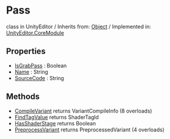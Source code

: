 # Pass
class in UnityEditor
 / Inherits from: <a href="https://docs.unity3d.com/6000.2/Documentation/ScriptReference/Object.html">Object</a> / Implemented in: <a href="https://docs.unity3d.com/6000.2/Documentation/ScriptReference/UnityEditor.CoreModule.html">UnityEditor.CoreModule</a>

## Properties
- <a href="https://docs.unity3d.com/6000.2/Documentation/ScriptReference/Pass-IsGrabPass.html">IsGrabPass</a> : Boolean
- <a href="https://docs.unity3d.com/6000.2/Documentation/ScriptReference/Pass-Name.html">Name</a> : String
- <a href="https://docs.unity3d.com/6000.2/Documentation/ScriptReference/Pass-SourceCode.html">SourceCode</a> : String

## Methods
- <a href="https://docs.unity3d.com/6000.2/Documentation/ScriptReference/Pass.CompileVariant.html">CompileVariant</a> returns VariantCompileInfo (8 overloads)
- <a href="https://docs.unity3d.com/6000.2/Documentation/ScriptReference/Pass.FindTagValue.html">FindTagValue</a> returns ShaderTagId
- <a href="https://docs.unity3d.com/6000.2/Documentation/ScriptReference/Pass.HasShaderStage.html">HasShaderStage</a> returns Boolean
- <a href="https://docs.unity3d.com/6000.2/Documentation/ScriptReference/Pass.PreprocessVariant.html">PreprocessVariant</a> returns PreprocessedVariant (4 overloads)
